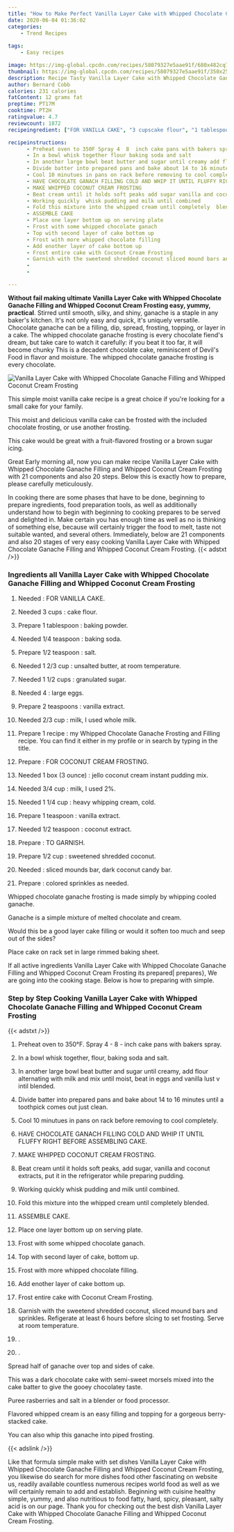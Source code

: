 ```yaml
---
title: "How to Make Perfect Vanilla Layer Cake with Whipped Chocolate Ganache Filling and Whipped Coconut Cream Frosting"
date: 2020-06-04 01:36:02
categories:
    - Trend Recipes
    
tags:
    - Easy recipes

image: https://img-global.cpcdn.com/recipes/58079327e5aae91f/680x482cq70/vanilla-layer-cake-with-whipped-chocolate-ganache-filling-and-whipped-coconut-cream-frosting-recipe-main-photo.jpg
thumbnail: https://img-global.cpcdn.com/recipes/58079327e5aae91f/350x250cq70/vanilla-layer-cake-with-whipped-chocolate-ganache-filling-and-whipped-coconut-cream-frosting-recipe-main-photo.jpg
description: Recipe Tasty Vanilla Layer Cake with Whipped Chocolate Ganache Filling and Whipped Coconut Cream Frosting with 21 ingredients and 20 stages of easy cooking.
author: Bernard Cobb
calories: 231 calories
fatContent: 12 grams fat
preptime: PT17M
cooktime: PT2H
ratingvalue: 4.7
reviewcount: 1872
recipeingredient: ["FOR VANILLA CAKE", "3 cupscake flour", "1 tablespoonbaking powder", "1/4 teaspoonbaking soda", "1/2 teaspoonsalt", "1 2/3 cupunsalted butter at room temperature", "1 1/2 cupsgranulated sugar", "4large eggs", "2 teaspoonsvanilla extract", "2/3 cupmilk I used whole milk", "1 recipemy Whipped Chocolate Ganache Frosting and Filling recipe You can find it either in my profile or in search by typing in the title", "FOR COCONUT CREAM FROSTING", "1 box (3 ounce)jello coconut cream instant pudding mix", "3/4 cupmilk I used 2", "1 1/4 cupheavy whipping cream cold", "1 teaspoonvanilla extract", "1/2 teaspooncoconut extract", "TO GARNISH", "1/2 cupsweetened shredded coconut", "sliced mounds bar dark coconut candy bar", "colored sprinkles as needed"]

recipeinstructions: 
      - Preheat oven to 350F Spray 4  8  inch cake pans with bakers spray 
      - In a bowl whisk together flour baking soda and salt 
      - In another large bowl beat butter and sugar until creamy add flour alternating with milk and mix until moist beat in eggs and vanilla lust v intil blended 
      - Divide batter into prepared pans and bake about 14 to 16 minutes until a toothpick comes out just clean 
      - Cool 10 minutues in pans on rack before removing to cool completely 
      - HAVE CHOCOLATE GANACH FILLING COLD AND WHIP IT UNTIL FLUFFY RIGHT BEFORE ASSEMBLING CAKE 
      - MAKE WHIPPED COCONUT CREAM FROSTING 
      - Beat cream until it holds soft peaks add sugar vanilla and coconut extracts  put it in the refrigerator while preparing pudding 
      - Working quickly  whisk pudding and milk until combined 
      - Fold this mixture into the whipped cream until completely  blended 
      - ASSEMBLE CAKE 
      - Place one layer bottom up on serving plate 
      - Frost with some whipped chocolate ganach 
      - Top with second layer of cake bottom up 
      - Frost with more whipped chocolate filling 
      - Add enother layer of cake bottom up 
      - Frost entire cake with Coconut Cream Frosting 
      - Garnish with the sweetend shredded coconut sliced mound bars and sprinkles Refigerate at least 6 hours before slcing to set frosting Serve at room temperature 
      -  
      - 

---
```




**Without fail making ultimate Vanilla Layer Cake with Whipped Chocolate Ganache Filling and Whipped Coconut Cream Frosting easy, yummy, practical**. Stirred until smooth, silky, and shiny, ganache is a staple in any baker&#39;s kitchen. It&#39;s not only easy and quick, it&#39;s uniquely versatile. Chocolate ganache can be a filling, dip, spread, frosting, topping, or layer in a cake. The whipped chocolate ganache frosting is every chocolate fiend&#39;s dream, but take care to watch it carefully: if you beat it too far, it will become chunky This is a decadent chocolate cake, reminiscent of Devil&#39;s Food in flavor and moisture. The whipped chocolate ganache frosting is every chocolate.


![Vanilla Layer Cake with Whipped Chocolate Ganache Filling and Whipped Coconut Cream Frosting](https://img-global.cpcdn.com/recipes/58079327e5aae91f/680x482cq70/vanilla-layer-cake-with-whipped-chocolate-ganache-filling-and-whipped-coconut-cream-frosting-recipe-main-photo.jpg "Vanilla Layer Cake with Whipped Chocolate Ganache Filling and Whipped Coconut Cream Frosting")



This simple moist vanilla cake recipe is a great choice if you&#39;re looking for a small cake for your family.

This moist and delicious vanilla cake can be frosted with the included chocolate frosting, or use another frosting.

This cake would be great with a fruit-flavored frosting or a brown sugar icing.


Great Early morning all, now you can make recipe Vanilla Layer Cake with Whipped Chocolate Ganache Filling and Whipped Coconut Cream Frosting with 21 components and also 20 steps. Below this is exactly how to prepare, please carefully meticulously.

In cooking there are some phases that have to be done, beginning to prepare ingredients, food preparation tools, as well as additionally understand how to begin with beginning to cooking prepares to be served and delighted in. Make certain you has enough time as well as no is thinking of something else, because will certainly trigger the food to melt, taste not suitable wanted, and several others. Immediately, below are 21 components and also 20 stages of very easy cooking Vanilla Layer Cake with Whipped Chocolate Ganache Filling and Whipped Coconut Cream Frosting.
{{< adstxt />}}

### Ingredients all Vanilla Layer Cake with Whipped Chocolate Ganache Filling and Whipped Coconut Cream Frosting


1. Needed  : FOR VANILLA CAKE.

1. Needed 3 cups : cake flour.

1. Prepare 1 tablespoon : baking powder.

1. Needed 1/4 teaspoon : baking soda.

1. Prepare 1/2 teaspoon : salt.

1. Needed 1 2/3 cup : unsalted butter, at room temperature.

1. Needed 1 1/2 cups : granulated sugar.

1. Needed 4 : large eggs.

1. Prepare 2 teaspoons : vanilla extract.

1. Needed 2/3 cup : milk, I used whole milk.

1. Prepare 1 recipe : my Whipped Chocolate Ganache Frosting and Filling recipe. You can find it either in my profile or in search by typing in the title.

1. Prepare  : FOR COCONUT CREAM FROSTING.

1. Needed 1 box (3 ounce) : jello coconut cream instant pudding mix.

1. Needed 3/4 cup : milk, I used 2%.

1. Needed 1 1/4 cup : heavy whipping cream, cold.

1. Prepare 1 teaspoon : vanilla extract.

1. Needed 1/2 teaspoon : coconut extract.

1. Prepare  : TO GARNISH.

1. Prepare 1/2 cup : sweetened shredded coconut.

1. Needed  : sliced mounds bar, dark coconut candy bar.

1. Prepare  : colored sprinkles as needed.


Whipped chocolate ganache frosting is made simply by whipping cooled ganache.

Ganache is a simple mixture of melted chocolate and cream.

Would this be a good layer cake filling or would it soften too much and seep out of the sides?

Place cake on rack set in large rimmed baking sheet.


If all active ingredients Vanilla Layer Cake with Whipped Chocolate Ganache Filling and Whipped Coconut Cream Frosting its prepared| prepares}, We are going into the cooking stage. Below is how to preparing with simple.

### Step by Step Cooking Vanilla Layer Cake with Whipped Chocolate Ganache Filling and Whipped Coconut Cream Frosting

{{< adstxt />}}


1. Preheat oven to 350°F. Spray 4 - 8 - inch cake pans with bakers spray.



1. In a bowl whisk together, flour, baking soda and salt.



1. In another large bowl beat butter and sugar until creamy, add flour alternating with milk and mix until moist, beat in eggs and vanilla lust v intil blended.



1. Divide batter into prepared pans and bake about 14 to 16 minutes until a toothpick comes out just clean.



1. Cool 10 minutues in pans on rack before removing to cool completely.



1. HAVE CHOCOLATE GANACH FILLING COLD AND WHIP IT UNTIL FLUFFY RIGHT BEFORE ASSEMBLING CAKE.



1. MAKE WHIPPED COCONUT CREAM FROSTING.



1. Beat cream until it holds soft peaks, add sugar, vanilla and coconut extracts,  put it in the refrigerator while preparing pudding.



1. Working quickly  whisk pudding and milk until combined.



1. Fold this mixture into the whipped cream until completely  blended.



1. ASSEMBLE CAKE.



1. Place one layer bottom up on serving plate.



1. Frost with some whipped chocolate ganach.



1. Top with second layer of cake, bottom up.



1. Frost with more whipped chocolate filling.



1. Add enother layer of cake bottom up.



1. Frost entire cake with Coconut Cream Frosting.



1. Garnish with the sweetend shredded coconut, sliced mound bars and sprinkles. Refigerate at least 6 hours before slcing to set frosting. Serve at room temperature.



1. .



1. .




Spread half of ganache over top and sides of cake.

This was a dark chocolate cake with semi-sweet morsels mixed into the cake batter to give the gooey chocolatey taste.

Puree rasberries and salt in a blender or food processor.

Flavored whipped cream is an easy filling and topping for a gorgeous berry-stacked cake.

You can also whip this ganache into piped frosting.


{{< adslink />}}

Like that formula simple make with set dishes Vanilla Layer Cake with Whipped Chocolate Ganache Filling and Whipped Coconut Cream Frosting, you likewise do search for more dishes food other fascinating on website us, readily available countless numerous recipes world food as well as we will certainly remain to add and establish. Beginning with cuisine healthy simple, yummy, and also nutritious to food fatty, hard, spicy, pleasant, salty acid is on our page. Thank you for checking out the best dish Vanilla Layer Cake with Whipped Chocolate Ganache Filling and Whipped Coconut Cream Frosting.
